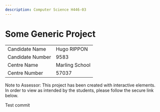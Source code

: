 ```yaml
---
description: Computer Science H446-03
---
```


# Some Generic Project

|                  |                |
| ---------------- | -------------- |
| Candidate Name   | Hugo RIPPON    |
| Candidate Number | 9583           |
| Centre Name      | Marling School |
| Centre Number    | 57037          |

Note to Assessor: This project has been created with interactive elements. In order to view as intended by the students, please follow the secure link below.

Test commit
